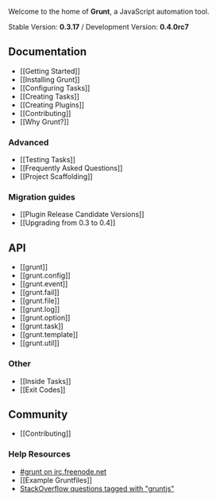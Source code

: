 Welcome to the home of **Grunt**, a JavaScript automation tool.

Stable Version: **0.3.17** / Development Version: **0.4.0rc7**

## Documentation
* [[Getting Started]]
* [[Installing Grunt]]
* [[Configuring Tasks]]
* [[Creating Tasks]]
* [[Creating Plugins]]
* [[Contributing]]
* [[Why Grunt?]]

### Advanced
* [[Testing Tasks]]
* [[Frequently Asked Questions]]
* [[Project Scaffolding]]

### Migration guides
* [[Plugin Release Candidate Versions]]
* [[Upgrading from 0.3 to 0.4]]

## API
* [[grunt]]
* [[grunt.config]]
* [[grunt.event]]
* [[grunt.fail]]
* [[grunt.file]]
* [[grunt.log]]
* [[grunt.option]]
* [[grunt.task]]
* [[grunt.template]]
* [[grunt.util]]

### Other
* [[Inside Tasks]]
* [[Exit Codes]]

## Community
* [[Contributing]]

### Help Resources
* [#grunt on irc.freenode.net](irc://irc.freenode.net/#grunt)
* [[Example Gruntfiles]]
* [StackOverflow questions tagged with "gruntjs"](http://stackoverflow.com/questions/tagged/gruntjs)